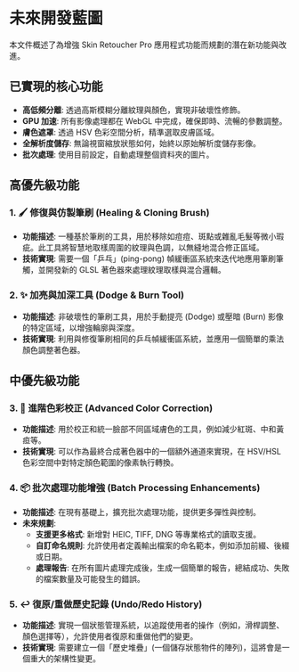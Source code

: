 # 未來開發藍圖

本文件概述了為增強 Skin Retoucher Pro 應用程式功能而規劃的潛在新功能與改進。

## 已實現的核心功能

-   **高低頻分離**: 透過高斯模糊分離紋理與顏色，實現非破壞性修飾。
-   **GPU 加速**: 所有影像處理都在 WebGL 中完成，確保即時、流暢的參數調整。
-   **膚色遮罩**: 透過 HSV 色彩空間分析，精準選取皮膚區域。
-   **全解析度儲存**: 無論視窗縮放狀態如何，始終以原始解析度儲存影像。
-   **批次處理**: 使用目前設定，自動處理整個資料夾的圖片。

## 高優先級功能

### 1. 🖌️ 修復與仿製筆刷 (Healing & Cloning Brush)
-   **功能描述**: 一種基於筆刷的工具，用於移除如痘痘、斑點或雜亂毛髮等微小瑕疵。此工具將智慧地取樣周圍的紋理與色調，以無縫地混合修正區域。
-   **技術實現**: 需要一個「乒乓」(ping-pong) 幀緩衝區系統來迭代地應用筆刷筆觸，並開發新的 GLSL 著色器來處理紋理取樣與混合邏輯。

### 2. ✨ 加亮與加深工具 (Dodge & Burn Tool)
-   **功能描述**: 非破壞性的筆刷工具，用於手動提亮 (Dodge) 或壓暗 (Burn) 影像的特定區域，以增強輪廓與深度。
-   **技術實現**: 利用與修復筆刷相同的乒乓幀緩衝區系統，並應用一個簡單的乘法顏色調整著色器。

## 中優先級功能

### 3. 🎨 進階色彩校正 (Advanced Color Correction)
-   **功能描述**: 用於校正和統一臉部不同區域膚色的工具，例如減少紅斑、中和黃疸等。
-   **技術實現**: 可以作為最終合成著色器中的一個額外通道來實現，在 HSV/HSL 色彩空間中對特定顏色範圍的像素執行轉換。

### 4. 📦 批次處理功能增強 (Batch Processing Enhancements)
-   **功能描述**: 在現有基礎上，擴充批次處理功能，提供更多彈性與控制。
-   **未來規劃**:
    -   **支援更多格式**: 新增對 HEIC, TIFF, DNG 等專業格式的讀取支援。
    -   **自訂命名規則**: 允許使用者定義輸出檔案的命名範本，例如添加前綴、後綴或日期。
    -   **處理報告**: 在所有圖片處理完成後，生成一個簡單的報告，總結成功、失敗的檔案數量及可能發生的錯誤。

### 5. ↩️ 復原/重做歷史記錄 (Undo/Redo History)
-   **功能描述**: 實現一個狀態管理系統，以追蹤使用者的操作（例如，滑桿調整、顏色選擇等），允許使用者復原和重做他們的變更。
-   **技術實現**: 需要建立一個「歷史堆疊」(一個儲存狀態物件的陣列)，這將會是一個重大的架構性變更。
